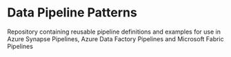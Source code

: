# Data Pipeline Patterns

Repository containing reusable pipeline definitions and examples for use in Azure Synapse Pipelines, Azure Data Factory Pipelines and Microsoft Fabric Pipelines